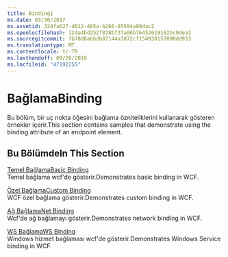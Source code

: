 ```yaml
---
title: Binding1
ms.date: 03/30/2017
ms.assetid: 324fa627-d012-465a-b266-95594a09dac2
ms.openlocfilehash: 124a4bd252f838b737a06b76452619182bc9dea1
ms.sourcegitcommit: fb78d8abbdb87144a3872cf154930157090dd933
ms.translationtype: MT
ms.contentlocale: tr-TR
ms.lasthandoff: 09/26/2018
ms.locfileid: "47192255"
---
```

# <a name="binding"></a><span data-ttu-id="b7dd5-102">Bağlama</span><span class="sxs-lookup"><span data-stu-id="b7dd5-102">Binding</span></span>
<span data-ttu-id="b7dd5-103">Bu bölüm, bir uç nokta öğesini bağlama özniteliklerini kullanarak gösteren örnekler içerir.</span><span class="sxs-lookup"><span data-stu-id="b7dd5-103">This section contains samples that demonstrate using the binding attribute of an endpoint element.</span></span>  
  
## <a name="in-this-section"></a><span data-ttu-id="b7dd5-104">Bu Bölümde</span><span class="sxs-lookup"><span data-stu-id="b7dd5-104">In This Section</span></span>
  
 [<span data-ttu-id="b7dd5-105">Temel Bağlama</span><span class="sxs-lookup"><span data-stu-id="b7dd5-105">Basic Binding</span></span>](../../../../docs/framework/wcf/samples/basic-binding.md)  
 <span data-ttu-id="b7dd5-106">Temel bağlama wcf'de gösterir.</span><span class="sxs-lookup"><span data-stu-id="b7dd5-106">Demonstrates basic binding in WCF.</span></span>  
  
 [<span data-ttu-id="b7dd5-107">Özel Bağlama</span><span class="sxs-lookup"><span data-stu-id="b7dd5-107">Custom Binding</span></span>](../../../../docs/framework/wcf/samples/custom-binding.md)  
 <span data-ttu-id="b7dd5-108">WCF özel bağlama gösterir.</span><span class="sxs-lookup"><span data-stu-id="b7dd5-108">Demonstrates custom binding in WCF.</span></span>  
  
 [<span data-ttu-id="b7dd5-109">Ağ Bağlama</span><span class="sxs-lookup"><span data-stu-id="b7dd5-109">Net Binding</span></span>](../../../../docs/framework/wcf/samples/net-binding.md)  
 <span data-ttu-id="b7dd5-110">Wcf'de ağ bağlamayı gösterir.</span><span class="sxs-lookup"><span data-stu-id="b7dd5-110">Demonstrates network binding in WCF.</span></span>  
  
 [<span data-ttu-id="b7dd5-111">WS Bağlama</span><span class="sxs-lookup"><span data-stu-id="b7dd5-111">WS Binding</span></span>](../../../../docs/framework/wcf/samples/ws-binding.md)  
 <span data-ttu-id="b7dd5-112">Windows hizmet bağlaması wcf'de gösterir.</span><span class="sxs-lookup"><span data-stu-id="b7dd5-112">Demonstrates Windows Service binding in WCF.</span></span>
